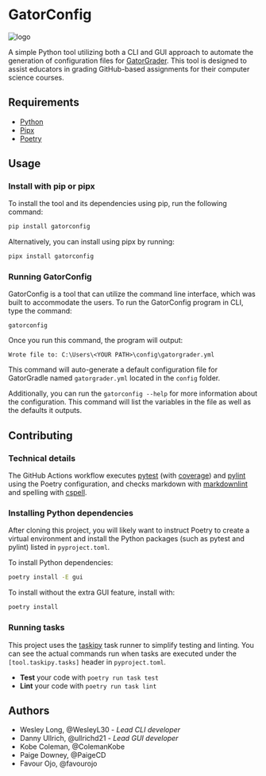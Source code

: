 # GatorConfig

![logo](https://user-images.githubusercontent.com/42869122/152203388-39f5f0ef-e4c7-4f80-b667-07a4ed739b4d.png)

A simple Python tool utilizing both a CLI and GUI approach
to automate the generation of configuration files for
[GatorGrader](https://github.com/GatorEducator/gatorgrader).
This tool is designed to assist educators in grading
GitHub-based assignments for their computer science courses.

## Requirements

- [Python](https://realpython.com/installing-python/)
- [Pipx](https://pypa.github.io/pipx/installation/)
- [Poetry](https://python-poetry.org/docs/#installing-with-pipx)

## Usage

### Install with pip or pipx

To install the tool and its dependencies using pip, run the following command:

```bash
pip install gatorconfig
```

Alternatively, you can install using pipx by running:

```bash
pipx install gatorconfig
```

### Running GatorConfig

GatorConfig is a tool that can utilize the command line interface, which
was built to accommodate the users. To run the GatorConfig program
in CLI, type the command:

`gatorconfig`

Once you run this command, the program will output:

`Wrote file to: C:\Users\<YOUR PATH>\config\gatorgrader.yml`

This command will auto-generate a default configuration file for GatorGradle
named `gatorgrader.yml` located in the `config` folder.

Additionally, you can run the `gatorconfig --help` for more
information about the configuration. This command will list the variables
in the file as well as the defaults it outputs.

## Contributing

### Technical details

The GitHub Actions
workflow executes [pytest](https://pytest.org/) (with
[coverage](https://pypi.org/project/pytest-cov/)) and
[pylint](https://pylint.org/) using the Poetry configuration, and checks
markdown with [markdownlint](https://github.com/DavidAnson/markdownlint) and
spelling with [cspell](https://cspell.org/).

### Installing Python dependencies

After cloning this project, you will likely want to instruct Poetry to create a
virtual environment and install the Python packages (such as pytest and pylint)
listed in `pyproject.toml`.

To install Python dependencies:

```bash
poetry install -E gui
```

To install without the extra GUI feature, install with:

```bash
poetry install
```

### Running tasks

This project uses the [taskipy](https://github.com/illBeRoy/taskipy) task runner
to simplify testing and linting. You can see the actual commands run when tasks
are executed under the `[tool.taskipy.tasks]` header in `pyproject.toml`.

- **Test** your code with `poetry run task test`
- **Lint** your code with `poetry run task lint`

## Authors

- Wesley Long, @WesleyL30 - *Lead CLI developer*
- Danny Ullrich, @ullrichd21 - *Lead GUI developer*
- Kobe Coleman, @ColemanKobe
- Paige Downey, @PaigeCD
- Favour Ojo, @favourojo
